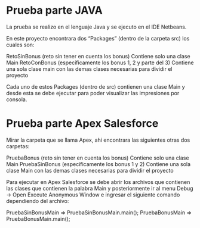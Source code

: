
# Prueba parte JAVA

La prueba se realizo en el lenguaje Java y se ejecuto en el IDE Netbeans.

En este proyecto encontrara dos “Packages” (dentro de la carpeta src) los cuales son: 

RetoSinBonus (reto sin tener en cuenta los bonus) Contiene solo una clase Main
RetoConBonus (específicamente los bonus 1, 2 y parte del 3) Contiene una sola clase main con las demas clases necesarias para dividir el proyecto

Cada uno de estos Packages (dentro de src) contienen una clase Main y desde esta se debe ejecutar para poder visualizar las impresiones por consola.

# Prueba parte Apex Salesforce

Mirar la carpeta que se llama Apex, ahi encontrara las siguientes otras dos carpetas: 

PruebaBonus (reto sin tener en cuenta los bonus) Contiene solo una clase Main
PruebaSinBonus (específicamente los bonus 1 y 2) Contiene una sola clase Main con las demas clases necesarias para dividir el proyecto

Para ejecutar en Apex Salesforce se debe abrir los archivos que contienen las clases que contienen la palabra Main y posteriormente ir al menu Debug -> Open Exceute Anonymous Window e ingresar el siguiente comando dependiendo del archivo:

PruebaSinBonusMain =>  PruebaSinBonusMain.main();
PruebaBonusMain =>   PruebaBonusMain.main();



